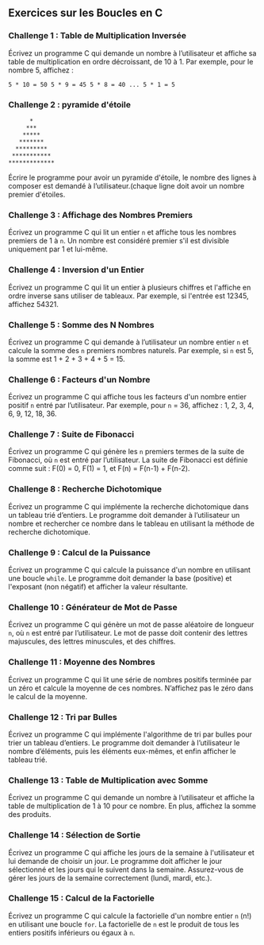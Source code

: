 ## Exercices sur les Boucles en C

### Challenge 1 : Table de Multiplication Inversée

Écrivez un programme C qui demande un nombre à l’utilisateur et affiche sa table de multiplication en ordre décroissant, de 10 à 1. Par exemple, pour le nombre 5, affichez :
```
5 * 10 = 50 5 * 9 = 45 5 * 8 = 40 ... 5 * 1 = 5
```

### Challenge 2 : pyramide d'étoile

```
      *
     ***
    *****
   *******
  *********
 ***********
*************
```
Écrire le programme pour avoir un pyramide d'étoile, le nombre des lignes à composer est demandé à l’utilisateur.(chaque ligne doit avoir un nombre premier d'étoiles.

### Challenge 3 : Affichage des Nombres Premiers

Écrivez un programme C qui lit un entier `n` et affiche tous les nombres premiers de 1 à `n`. Un nombre est considéré premier s'il est divisible uniquement par 1 et lui-même.

### Challenge 4 : Inversion d'un Entier

Écrivez un programme C qui lit un entier à plusieurs chiffres et l'affiche en ordre inverse sans utiliser de tableaux. Par exemple, si l'entrée est 12345, affichez 54321.

### Challenge 5 : Somme des N Nombres

Écrivez un programme C qui demande à l’utilisateur un nombre entier `n` et calcule la somme des `n` premiers nombres naturels. Par exemple, si `n` est 5, la somme est 1 + 2 + 3 + 4 + 5 = 15.

### Challenge 6 : Facteurs d'un Nombre

Écrivez un programme C qui affiche tous les facteurs d'un nombre entier positif `n` entré par l’utilisateur. Par exemple, pour `n` = 36, affichez : 1, 2, 3, 4, 6, 9, 12, 18, 36.

### Challenge 7 : Suite de Fibonacci

Écrivez un programme C qui génère les `n` premiers termes de la suite de Fibonacci, où `n` est entré par l’utilisateur. La suite de Fibonacci est définie comme suit : F(0) = 0, F(1) = 1, et F(n) = F(n-1) + F(n-2).

### Challenge 8 : Recherche Dichotomique

Écrivez un programme C qui implémente la recherche dichotomique dans un tableau trié d’entiers. Le programme doit demander à l’utilisateur un nombre et rechercher ce nombre dans le tableau en utilisant la méthode de recherche dichotomique.

### Challenge 9 : Calcul de la Puissance

Écrivez un programme C qui calcule la puissance d'un nombre en utilisant une boucle `while`. Le programme doit demander la base (positive) et l'exposant (non négatif) et afficher la valeur résultante.

### Challenge 10 : Générateur de Mot de Passe

Écrivez un programme C qui génère un mot de passe aléatoire de longueur `n`, où `n` est entré par l’utilisateur. Le mot de passe doit contenir des lettres majuscules, des lettres minuscules, et des chiffres.

### Challenge 11 : Moyenne des Nombres

Écrivez un programme C qui lit une série de nombres positifs terminée par un zéro et calcule la moyenne de ces nombres. N’affichez pas le zéro dans le calcul de la moyenne.

### Challenge 12 : Tri par Bulles

Écrivez un programme C qui implémente l'algorithme de tri par bulles pour trier un tableau d’entiers. Le programme doit demander à l’utilisateur le nombre d’éléments, puis les éléments eux-mêmes, et enfin afficher le tableau trié.

### Challenge 13 : Table de Multiplication avec Somme

Écrivez un programme C qui demande un nombre à l’utilisateur et affiche la table de multiplication de 1 à 10 pour ce nombre. En plus, affichez la somme des produits.

### Challenge 14 : Sélection de Sortie

Écrivez un programme C qui affiche les jours de la semaine à l'utilisateur et lui demande de choisir un jour. Le programme doit afficher le jour sélectionné et les jours qui le suivent dans la semaine. Assurez-vous de gérer les jours de la semaine correctement (lundi, mardi, etc.).

### Challenge 15 : Calcul de la Factorielle

Écrivez un programme C qui calcule la factorielle d'un nombre entier `n` (n!) en utilisant une boucle `for`. La factorielle de `n` est le produit de tous les entiers positifs inférieurs ou égaux à `n`.